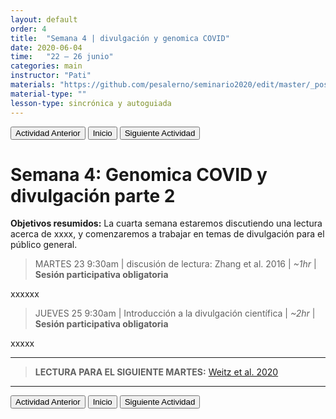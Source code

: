 ```yaml
---
layout: default
order: 4
title:  "Semana 4 | divulgación y genomica COVID"
date: 2020-06-04
time:   "22 – 26 junio"
categories: main
instructor: "Pati"
materials: "https://github.com/pesalerno/seminario2020/edit/master/_posts/2020-06-04-4_Semana_4.md"
material-type: ""
lesson-type: sincrónica y autoguiada
---
```


<a href="https://pesalerno.github.io/seminario2020/main/2020/06/03/3_Semana_3.html"><button>Actividad Anterior</button></a>		<a href="https://pesalerno.github.io/seminario2020/"><button>Inicio</button></a>    <a href="https://pesalerno.github.io/seminario2020/main/2020/06/05/5_Semana_5.html"><button>Siguiente Actividad</button></a>

# Semana 4: Genomica COVID y divulgación parte 2

**Objetivos resumidos:** La cuarta semana estaremos discutiendo una lectura acerca de xxxx, y comenzaremos a trabajar en temas de divulgación para el público general. 


> MARTES 23 9:30am | discusión de lectura: Zhang et al. 2016 | *~1hr* | **Sesión participativa obligatoria**

xxxxxx

 
> JUEVES 25 9:30am | Introducción a la divulgación científica | *~2hr* | **Sesión participativa obligatoria**


xxxxx

--------------

> **LECTURA PARA EL SIGUIENTE MARTES:** [Weitz et al. 2020](https://github.com/pesalerno/seminario2020/blob/master/files/Weitz-etal-COVID-shield-imunity.pdf)
 
----------------



<a href="https://pesalerno.github.io/seminario2020/main/2020/06/03/3_Semana_3.html"><button>Actividad Anterior</button></a>		<a href="https://pesalerno.github.io/seminario2020/"><button>Inicio</button></a>    <a href="https://pesalerno.github.io/seminario2020/main/2020/06/05/5_Semana_5.html"><button>Siguiente Actividad</button></a>

